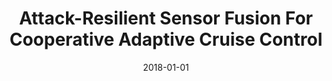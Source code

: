 ---
title: "Attack-Resilient Sensor Fusion For Cooperative Adaptive Cruise Control"
date: 2018-01-01
venue: "21st International Conference on Intelligent Transportation Systems, ITSC 2018, Maui, HI, USA, November 4-7, 2018"
paperurl: https://doi.org/10.1109/ITSC.2018.8569578
authors: "Pengyuan Lu, Limin Zhang, B Brian Park and Lu Feng"
---